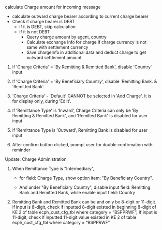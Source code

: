 calculate Charge amount for incoming message

* calculate outward charge bearer according to current charge bearer
* Check if charge bearer is DEBT
  * if it is DEBT, skip calculation
  * if it is not DEBT
    * Query charge amount by agent, country
    * Calculate exchange Info for charge if charge currency is not same with settlement currency
    * Save chargeInfo in additional data and deduct charge to get outward settlement amount



1) If 'Charge Criteria' = 'By Remitting & Remitted Bank', disable 'Country' input.

2) If 'Charge Criteria' = 'By Beneficiary Country', disable 'Remitting Bank. & 'Remitted Bank'.

3) 'Charge Criteria' - 'Default' CANNOT be selected in 'Add Charge'. It is for display only, during 'Ediit'.

4) If 'Remittance Type' is 'Inward', Charge Criteria can only be 'By Remitting & Remitted Bank', and 'Remitted Bank' is disabled for user input

5) If 'Remittance Type is 'Outward', Remitting Bank is disabled for user input

6) After confirm button clicked, prompt user for double confirmation with reminder



Update: Charge Administration

1. When Remittance Type is "Intermediary", 

   * for field: Charge Type, show option item: "By Beneficiary Country". 

   * And under "By Beneficiary Country", disable  input field: Remitting Bank and Remitted Bank, while enable input field: Country

2. Remitting Bank and Remitted Bank can be and only be 8-digit or 11-digit. If input is 8-digit, check if inputted 8-digit existed in beginning 8-digit of KE 2 of table ecph_cust_cfg_tbl where category = “BSPPRWF”; If input is 11-digit, check if inputted 11-digit value existed in KE 2 of table ecph_cust_cfg_tbl where category = “BSPPRWF”

